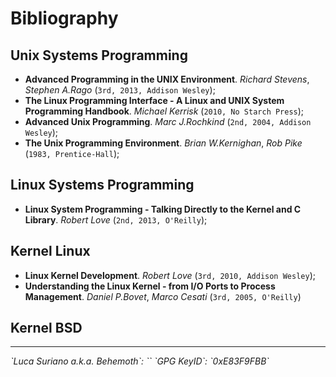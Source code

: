 # Bibliography

## Unix Systems Programming
  
* **Advanced Programming in the UNIX Environment**. *Richard Stevens*, *Stephen A.Rago* (`3rd, 2013, Addison Wesley`);
* **The Linux Programming Interface - A Linux and UNIX System Programming Handbook**. *Michael Kerrisk* (`2010, No Starch Press`);
* **Advanced Unix Programming**. *Marc J.Rochkind* (`2nd, 2004, Addison Wesley`);
* **The Unix Programming Environment**. *Brian W.Kernighan*, *Rob Pike* (`1983, Prentice-Hall`);

## Linux Systems Programming

* **Linux System Programming - Talking Directly to the Kernel and C Library**. *Robert Love* (`2nd, 2013, O'Reilly`);

## Kernel Linux

* **Linux Kernel Development**. *Robert Love* (`3rd, 2010, Addison Wesley`);
* **Understanding the Linux Kernel - from I/O Ports to Process Management**. *Daniel P.Bovet*, *Marco Cesati* (`3rd, 2005, O'Reilly`)

## Kernel BSD


<hr />

<address>`Luca Suriano a.k.a. Behemoth`: `<behemoth _at_ autistici _dot_ org>`
`GPG KeyID`: `0xE83F9FBB`</address>
